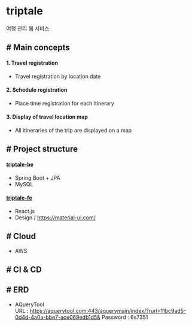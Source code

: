 # triptale
여행 관리 웹 서비스

## \# Main concepts

#### 1. Travel registration
- Travel registration by location date

#### 2. Schedule registration
- Place time registration for each itinerary

#### 3. Display of travel location map
- All itineraries of the trip are displayed on a map


## \# Project structure
#### [triptale-be](https://github.com/Team-HST/triptale/tree/develop/triptale-be)
- Spring Boot + JPA
- MySQL

#### [triptale-fe](https://github.com/Team-HST/triptale/tree/develop/triptale-fe)
- React.js  
- Design / https://material-ui.com/

## \# Cloud
- AWS 

## \# CI & CD

## \# ERD
- AQueryTool  
  URL : https://aquerytool.com:443/aquerymain/index/?rurl=11bc9ad5-0d4d-4a0a-bbe7-ace069edb1d5&
  Password : 6s7351
